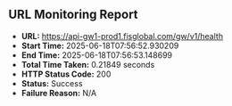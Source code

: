 ## URL Monitoring Report

- **URL:** https://api-gw1-prod1.fisglobal.com/gw/v1/health
- **Start Time:** 2025-06-18T07:56:52.930209
- **End Time:** 2025-06-18T07:56:53.148699
- **Total Time Taken:** 0.21849 seconds
- **HTTP Status Code:** 200
- **Status:** Success
- **Failure Reason:** N/A
